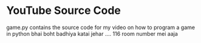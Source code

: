 # YouTube Source Code

game.py contains the source code for my video on how to program a game in python
bhai boht badhiya katai jehar ....
116 room number mei aaja
